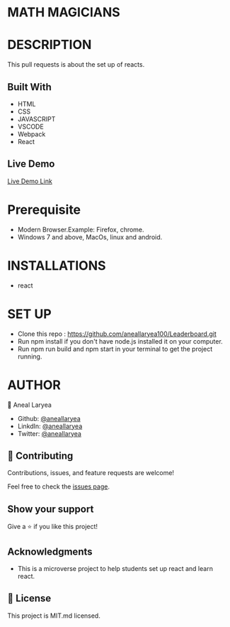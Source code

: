 # MATH MAGICIANS

# DESCRIPTION
This pull requests is about the set up of reacts.

## Built With

- HTML
- CSS
- JAVASCRIPT
- VSCODE
- Webpack
- React

## Live Demo

[Live Demo Link]()

# Prerequisite
* Modern Browser.Example: Firefox, chrome.
* Windows 7 and above, MacOs, linux and android.

# INSTALLATIONS
* react


# SET UP
* Clone this repo : https://github.com/aneallaryea100/Leaderboard.git
* Run npm install if you don't have node.js installed it on your computer.
* Run npm run build and npm start in your terminal to get the project running.

# AUTHOR
👤 Aneal Laryea
* Github: [@aneallaryea](https://github.com/aneallaryea100)
* LinkdIn: [@aneallaryea](https://www.linkedin.com/in/nii-aneal-84ba7a147)
* Twitter: [@aneallaryea](https://twitter.com/AnealLaryea)


## 🤝 Contributing

Contributions, issues, and feature requests are welcome!

Feel free to check the [issues page](../../issues/).

## Show your support

Give a ⭐️ if you like this project!

## Acknowledgments

- This is a microverse project to help students set up react and learn react.

## 📝 License

This project is MIT.md licensed.
